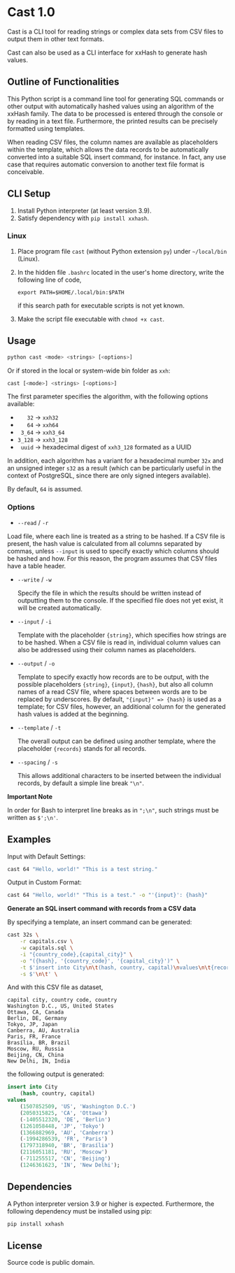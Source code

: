 # Cast 1.0

Cast is a CLI tool for reading strings or complex data sets from CSV files to output them in other text formats.

Cast can also be used as a CLI interface for xxHash to generate hash values.

## Outline of Functionalities

This Python script is a command line tool for generating SQL commands or other output with automatically hashed values using an algorithm of the xxHash family. The data to be processed is entered through the console or by reading in a text file. Furthermore, the printed results can be precisely formatted using templates.

When reading CSV files, the column names are available as placeholders within the template, which allows the data records to be automatically converted into a suitable SQL insert command, for instance. In fact, any use case that requires automatic conversion to another text file format is conceivable.

## CLI Setup

1. Install Python interpreter (at least version 3.9).
2. Satisfy dependency with `pip install xxhash`.

### Linux

1. Place program file `cast` (without Python extension `py`) under `~/local/bin` (Linux).

2. In the hidden file `.bashrc` located in the user's home directory, write the following line of code,

   `export PATH=$HOME/.local/bin:$PATH`

   if this search path for executable scripts is not yet known.
3. Make the script file executable with `chmod +x cast`.

## Usage

```bash
python cast <mode> <strings> [<options>]
```
Or if stored in the local or system-wide bin folder as `xxh`:

```bash
cast [<mode>] <strings> [<options>]
```

The first parameter specifies the algorithm, with the following options available:

- `   32` → `xxh32` 
- `   64` → `xxh64`
- ` 3_64` → `xxh3_64` 
- `3_128` → `xxh3_128`
- ` uuid` → hexadecimal digest of  `xxh3_128` formated as a UUID

In addition, each algorithm has a variant for a hexadecimal number `32x` and an unsigned integer `s32` as a result (which can be particularly useful in the context of PostgreSQL, since there are only signed integers available).

By default, `64` is assumed.

### Options

-  `--read` / `-r`

  Load file, where each line is treated as a string to be hashed. If a CSV file is present, the hash value is calculated from all columns separated by commas, unless `--input` is used to specify exactly which columns should be hashed and how. For this reason, the program assumes that CSV files have a table header.

- `--write` / `-w`

  Specify the file in which the results should be written instead of outputting them to the console. If the specified file does not yet exist, it will be created automatically.

- `--input` / `-i`

  Template with the placeholder `{string}`, which specifies how strings are to be hashed. When a CSV file is read in, individual column values can also be addressed using their column names as placeholders.

- `--output` / `-o`

  Template to specify exactly how records are to be output, with the possible placeholders `{string}`, `{input}`, `{hash}`, but also all column names of a read CSV file, where spaces between words are to be replaced by underscores. By default, `"{input}" => {hash}` is used as a template; for CSV files, however, an additional column for the generated hash values is added at the beginning.

- `--template` / `-t`

  The overall output can be defined using another template, where the placeholder `{records}` stands for all records.

- `--spacing` / `-s`

  This allows additional characters to be inserted between the individual records, by default a simple line break `"\n"`.

**Important Note**

In order for Bash to interpret line breaks as in `";\n"`, such strings must be written as `$';\n'`.

## Examples

Input with Default Settings:

```bash
cast 64 "Hello, world!" "This is a test string."
```

Output in Custom Format:

```bash
cast 64 "Hello, world!" "This is a test." -o "'{input}': {hash}"
```

**Generate an SQL insert command with records from a CSV data**

By specifying a template, an insert command can be generated:

```bash
cast 32s \
	-r capitals.csv \
	-w capitals.sql \
	-i "{country_code},{capital_city}" \
	-o "({hash}, '{country_code}', '{capital_city}')" \
	-t $'insert into City\n\t(hash, country, capital)\nvalues\n\t{records};\n' \
	-s $'\n\t' \
```

And with this CSV file as dataset,

```csv
capital city, country code, country
Washington D.C., US, United States
Ottawa, CA, Canada
Berlin, DE, Germany
Tokyo, JP, Japan
Canberra, AU, Australia
Paris, FR, France
Brasília, BR, Brazil
Moscow, RU, Russia
Beijing, CN, China
New Delhi, IN, India
```

the following output is generated:

```sql
insert into City
	(hash, country, capital)
values
	(1507852509, 'US', 'Washington D.C.')
	(2050315825, 'CA', 'Ottawa')
	(-1405512320, 'DE', 'Berlin')
	(1261058448, 'JP', 'Tokyo')
	(1366882969, 'AU', 'Canberra')
	(-1994286539, 'FR', 'Paris')
	(1797318940, 'BR', 'Brasília')
	(2116051181, 'RU', 'Moscow')
	(-711255517, 'CN', 'Beijing')
	(1246361623, 'IN', 'New Delhi');
```

## Dependencies

A Python interpreter version 3.9 or higher is expected. Furthermore, the following dependency must be installed using pip:

```bash
pip install xxhash
```

## License

Source code is public domain.
